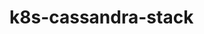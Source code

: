 # k8s-cassandra-stack
<!-- Delivereavles:
Create and validate a Cassandra headless Service.
Use a StatefulSet to create a Cassandra ring.
Validate the StatefulSet.
Modify the StatefulSet.
Delete the StatefulSet and its Pods -->

<!-- automationmgr@master01:~/k8s-project-manifests/devops-projects/k8s-cassandra-stack$ kubectl get svc -n dev
NAME                           TYPE           CLUSTER-IP      EXTERNAL-IP   PORT(S)        AGE
cassandra-headless-svc         ClusterIP      None            <none>        9042/TCP       36m -->

